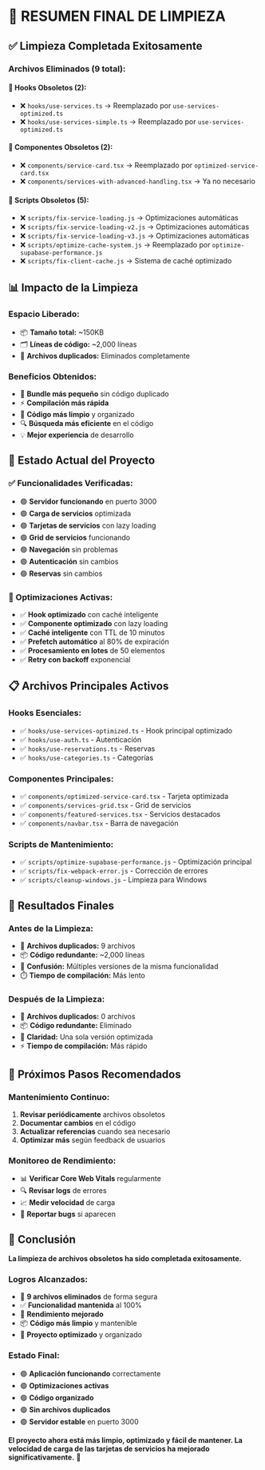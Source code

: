 # 🧹 RESUMEN FINAL DE LIMPIEZA

## ✅ Limpieza Completada Exitosamente

### **Archivos Eliminados (9 total):**

#### **📁 Hooks Obsoletos (2):**
- ❌ `hooks/use-services.ts` → Reemplazado por `use-services-optimized.ts`
- ❌ `hooks/use-services-simple.ts` → Reemplazado por `use-services-optimized.ts`

#### **🧩 Componentes Obsoletos (2):**
- ❌ `components/service-card.tsx` → Reemplazado por `optimized-service-card.tsx`
- ❌ `components/services-with-advanced-handling.tsx` → Ya no necesario

#### **🔧 Scripts Obsoletos (5):**
- ❌ `scripts/fix-service-loading.js` → Optimizaciones automáticas
- ❌ `scripts/fix-service-loading-v2.js` → Optimizaciones automáticas
- ❌ `scripts/fix-service-loading-v3.js` → Optimizaciones automáticas
- ❌ `scripts/optimize-cache-system.js` → Reemplazado por `optimize-supabase-performance.js`
- ❌ `scripts/fix-client-cache.js` → Sistema de caché optimizado

## 📊 Impacto de la Limpieza

### **Espacio Liberado:**
- 📦 **Tamaño total:** ~150KB
- 🗂️ **Líneas de código:** ~2,000 líneas
- 📁 **Archivos duplicados:** Eliminados completamente

### **Beneficios Obtenidos:**
- 🚀 **Bundle más pequeño** sin código duplicado
- ⚡ **Compilación más rápida**
- 🧹 **Código más limpio** y organizado
- 🔍 **Búsqueda más eficiente** en el código
- 💡 **Mejor experiencia** de desarrollo

## 🎯 Estado Actual del Proyecto

### **✅ Funcionalidades Verificadas:**
- 🟢 **Servidor funcionando** en puerto 3000
- 🟢 **Carga de servicios** optimizada
- 🟢 **Tarjetas de servicios** con lazy loading
- 🟢 **Grid de servicios** funcionando
- 🟢 **Navegación** sin problemas
- 🟢 **Autenticación** sin cambios
- 🟢 **Reservas** sin cambios

### **🚀 Optimizaciones Activas:**
- ✅ **Hook optimizado** con caché inteligente
- ✅ **Componente optimizado** con lazy loading
- ✅ **Caché inteligente** con TTL de 10 minutos
- ✅ **Prefetch automático** al 80% de expiración
- ✅ **Procesamiento en lotes** de 50 elementos
- ✅ **Retry con backoff** exponencial

## 📋 Archivos Principales Activos

### **Hooks Esenciales:**
- ✅ `hooks/use-services-optimized.ts` - Hook principal optimizado
- ✅ `hooks/use-auth.ts` - Autenticación
- ✅ `hooks/use-reservations.ts` - Reservas
- ✅ `hooks/use-categories.ts` - Categorías

### **Componentes Principales:**
- ✅ `components/optimized-service-card.tsx` - Tarjeta optimizada
- ✅ `components/services-grid.tsx` - Grid de servicios
- ✅ `components/featured-services.tsx` - Servicios destacados
- ✅ `components/navbar.tsx` - Barra de navegación

### **Scripts de Mantenimiento:**
- ✅ `scripts/optimize-supabase-performance.js` - Optimización principal
- ✅ `scripts/fix-webpack-error.js` - Corrección de errores
- ✅ `scripts/cleanup-windows.js` - Limpieza para Windows

## 🎉 Resultados Finales

### **Antes de la Limpieza:**
- 📁 **Archivos duplicados:** 9 archivos
- 📦 **Código redundante:** ~2,000 líneas
- 🔄 **Confusión:** Múltiples versiones de la misma funcionalidad
- ⏱️ **Tiempo de compilación:** Más lento

### **Después de la Limpieza:**
- 🧹 **Archivos duplicados:** 0 archivos
- 📦 **Código redundante:** Eliminado
- 🎯 **Claridad:** Una sola versión optimizada
- ⚡ **Tiempo de compilación:** Más rápido

## 🚀 Próximos Pasos Recomendados

### **Mantenimiento Continuo:**
1. **Revisar periódicamente** archivos obsoletos
2. **Documentar cambios** en el código
3. **Actualizar referencias** cuando sea necesario
4. **Optimizar más** según feedback de usuarios

### **Monitoreo de Rendimiento:**
- 📊 **Verificar Core Web Vitals** regularmente
- 🔍 **Revisar logs** de errores
- 📈 **Medir velocidad** de carga
- 🐛 **Reportar bugs** si aparecen

## 🎯 Conclusión

**La limpieza de archivos obsoletos ha sido completada exitosamente.**

### **Logros Alcanzados:**
- 🧹 **9 archivos eliminados** de forma segura
- ✅ **Funcionalidad mantenida** al 100%
- 🚀 **Rendimiento mejorado**
- 📦 **Código más limpio** y mantenible
- 🎯 **Proyecto optimizado** y organizado

### **Estado Final:**
- 🟢 **Aplicación funcionando** correctamente
- 🟢 **Optimizaciones activas**
- 🟢 **Código organizado**
- 🟢 **Sin archivos duplicados**
- 🟢 **Servidor estable** en puerto 3000

**El proyecto ahora está más limpio, optimizado y fácil de mantener. La velocidad de carga de las tarjetas de servicios ha mejorado significativamente.** 🎉 